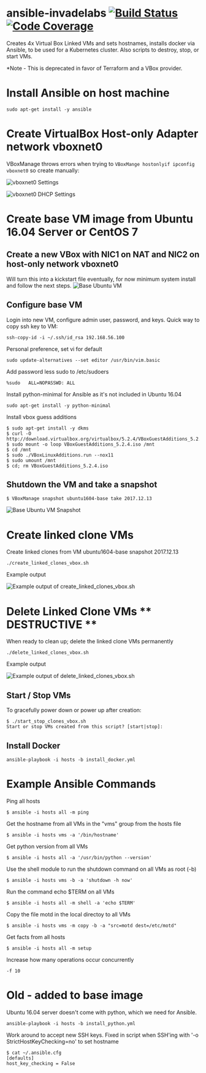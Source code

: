 ansible-invadelabs [![Build Status](https://travis-ci.org/invadelabs/ansible-invadelabs.png?branch=master)](https://travis-ci.org/invadelabs/ansible-invadelabs) [![Code Coverage](https://codecov.io/gh/invadelabs/ansible-invadelabs/branch/master/graph/badge.svg)](https://codecov.io/gh/invadelabs/ansible-invadelabs/branch/master)
==================
Creates 4x Virtual Box Linked VMs and sets hostnames, installs docker via Ansible, to be used for a Kubernetes cluster. Also scripts to destroy, stop, or start VMs.

*Note - This is deprecated in favor of Terraform and a VBox provider.

# Install Ansible on host machine
~~~
sudo apt-get install -y ansible
~~~

# Create VirtualBox Host-only Adapter network vboxnet0
VBoxManage throws errors when trying to `VBoxMange hostonlyif ipconfig vboxnet0` so create manually:

![vboxnet0 Settings](media/vboxnet0.png)

![vboxnet0 DHCP Settings](media/vboxnet0_dhcp.png)

# Create base VM image from Ubuntu 16.04 Server or CentOS 7
## Create a new VBox with NIC1 on NAT and NIC2 on host-only network vboxnet0
Will turn this into a kickstart file eventually, for now minimum system install and follow the next steps.
![Base Ubuntu VM](media/base_ubuntu_vm.png)

## Configure base VM
Login into new VM, configure admin user, password, and keys. Quick way to copy ssh key to VM:
~~~
ssh-copy-id -i ~/.ssh/id_rsa 192.168.56.100
~~~

Personal preference, set vi for default
~~~
sudo update-alternatives --set editor /usr/bin/vim.basic
~~~

Add password less sudo to /etc/sudoers
~~~
%sudo   ALL=NOPASSWD: ALL
~~~

Install python-minimal for Ansible as it's not included in Ubuntu 16.04
~~~
sudo apt-get install -y python-minimal
~~~

Install vbox guess additions
~~~
$ sudo apt-get install -y dkms
$ curl -O http://download.virtualbox.org/virtualbox/5.2.4/VBoxGuestAdditions_5.2.4.iso
$ sudo mount -o loop VBoxGuestAdditions_5.2.4.iso /mnt
$ cd /mnt
$ sudo ./VBoxLinuxAdditions.run --nox11
$ sudo umount /mnt
$ cd; rm VBoxGuestAdditions_5.2.4.iso
~~~

## Shutdown the VM and take a snapshot
~~~
$ VBoxManage snapshot ubuntu1604-base take 2017.12.13
~~~
![Base Ubuntu VM Snapshot](media/base_ubuntu_vm_snapshot.png)

# Create linked clone VMs
Create linked clones from VM ubuntu1604-base snapshot 2017.12.13
~~~
./create_linked_clones_vbox.sh
~~~

Example output

![Example output of create_linked_clones_vbox.sh](media/create_linked_clones.png)

# Delete Linked Clone VMs ** DESTRUCTIVE **
When ready to clean up; delete the linked clone VMs permanently
~~~
./delete_linked_clones_vbox.sh
~~~

Example output

![Example output of delete_linked_clones_vbox.sh](media/delete_linked_clones.png)

## Start / Stop VMs
To gracefully power down or power up after creation:
```
$ ./start_stop_clones_vbox.sh
Start or stop VMs created from this script? [start|stop]:
```

##  Install Docker
~~~
ansible-playbook -i hosts -b install_docker.yml
~~~

# Example Ansible Commands
Ping all hosts
~~~
$ ansible -i hosts all -m ping
~~~

Get the hostname from all VMs in the "vms" group from the hosts file
~~~
$ ansible -i hosts vms -a '/bin/hostname'
~~~

Get python version from all VMs
~~~
$ ansible -i hosts all -a '/usr/bin/python --version'
~~~

Use the shell module to run the shutdown command on all VMs as root (-b)
~~~
$ ansible -i hosts vms -b -a 'shutdown -h now'
~~~

Run the command echo $TERM on all VMs
~~~
$ ansible -i hosts all -m shell -a 'echo $TERM'
~~~

Copy the file motd in the local directoy to all VMs
~~~
$ ansible -i hosts vms -m copy -b -a "src=motd dest=/etc/motd"
~~~

Get facts from all hosts
~~~
$ ansible -i hosts all -m setup
~~~

Increase how many operations occur concurrently
~~~
-f 10
~~~

# Old - added to base image
Ubuntu 16.04 server doesn't come with python, which we need for Ansible.
~~~
ansible-playbook -i hosts -b install_python.yml
~~~

Work around to accept new SSH keys. Fixed in script when SSH'ing with '-o StrictHostKeyChecking=no' to set hostname
~~~
$ cat ~/.ansible.cfg
[defaults]
host_key_checking = False
~~~
